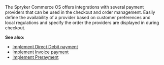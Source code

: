 The Spryker Commerce OS offers integrations with several payment providers that can be used in the checkout and order management. Easily define the availability of a provider based on customer preferences and local regulations and specify the order the providers are displayed in during checkout.

**See also:**

* [Implement Direct Debit payment](https://documentation.spryker.com/v4/docs/ht-implement-dd)
* [Implement Invoice payment](https://documentation.spryker.com/v4/docs/ht-implement-invoice-payment)
* [Implement Prerayment](https://documentation.spryker.com/v4/docs/ht-implement-prepayment)
